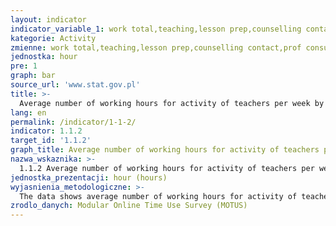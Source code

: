 ```yaml
---
layout: indicator
indicator_variable_1: work total,teaching,lesson prep,counselling contact,prof consultation,school supervision,class administration,school policy,formation
kategorie: Activity
zmienne: work total,teaching,lesson prep,counselling contact,prof consultation,school supervision,class administration,school policy,formation
jednostka: hour
pre: 1
graph: bar
source_url: 'www.stat.gov.pl'
title: >-
  Average number of working hours for activity of teachers per week by age
lang: en
permalink: /indicator/1-1-2/
indicator: 1.1.2
target_id: '1.1.2'
graph_title: Average number of working hours for activity of teachers per week by age
nazwa_wskaznika: >-
  1.1.2 Average number of working hours for activity of teachers per week by age
jednostka_prezentacji: hour (hours)
wyjasnienia_metodologiczne: >-
  The data shows average number of working hours for activity of teachers per week by age (primary and secondary schools in Flanders in 2018)
zrodlo_danych: Modular Online Time Use Survey (MOTUS)
---
```

